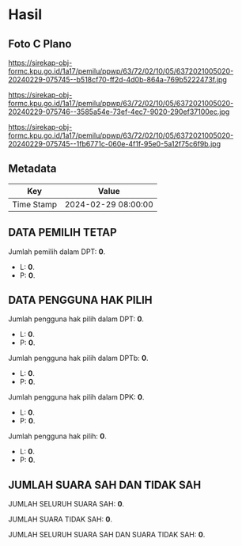 # Hasil

## Foto C Plano

https://sirekap-obj-formc.kpu.go.id/1a17/pemilu/ppwp/63/72/02/10/05/6372021005020-20240229-075745--b518cf70-ff2d-4d0b-864a-769b5222473f.jpg

https://sirekap-obj-formc.kpu.go.id/1a17/pemilu/ppwp/63/72/02/10/05/6372021005020-20240229-075746--3585a54e-73ef-4ec7-9020-290ef37100ec.jpg

https://sirekap-obj-formc.kpu.go.id/1a17/pemilu/ppwp/63/72/02/10/05/6372021005020-20240229-075745--1fb6771c-060e-4f1f-95e0-5a12f75c6f9b.jpg


## Metadata

| Key        | Value               |
| ---------- | ------------------- |
| Time Stamp | 2024-02-29 08:00:00 |


## DATA PEMILIH TETAP

Jumlah pemilih dalam DPT: **0**.
 * L: **0**.
 * P: **0**.

## DATA PENGGUNA HAK PILIH

Jumlah pengguna hak pilih dalam DPT: **0**.
 * L: **0**.
 * P: **0**.

Jumlah pengguna hak pilih dalam DPTb: **0**.
 * L: **0**.
 * P: **0**.

Jumlah pengguna hak pilih dalam DPK: **0**.
 * L: **0**.
 * P: **0**.

Jumlah pengguna hak pilih: **0**.
 * L: **0**.
 * P: **0**.

## JUMLAH SUARA SAH DAN TIDAK SAH

JUMLAH SELURUH SUARA SAH: **0**.

JUMLAH SUARA TIDAK SAH: **0**.

JUMLAH SELURUH SUARA SAH DAN SUARA TIDAK SAH: **0**.


